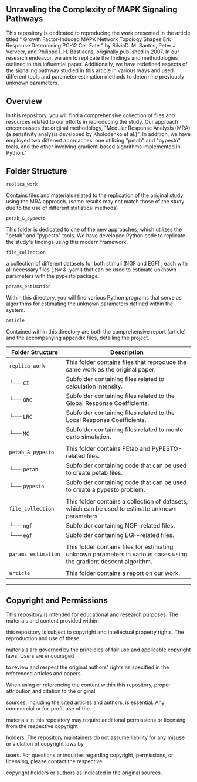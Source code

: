 ﻿Unraveling the Complexity of MAPK Signaling Pathways
------------------------------------------------

This repository  is dedicated to  reproducing the work   presented  in the article titled  " Growth Factor-Induced MAPK  Network Topology  Shapes Erk Response
Determining     PC-12  Cell     Fate " by SilviaD. M. Santos, Peter J. Verveer, and 
Philippe I. H. Bastiaens, originally published in 2007. In our research endeavor,
we aim to replicate the findings and  methodologies outlined in this influential
paper.   Additionally,   we  have  redefined  aspects  of the  signaling  pathway 
studied in this article in various ways and used different tools and  parameter 
estimation methods to determine previously unknown parameters.


Overview
-----------------------------------------------

In this repository, you will find a comprehensive collection of files and resources
related  to our efforts  in reproducing  the study.  Our approach encompasses the 
original methodology,  "Modular Response Analysis (MRA)(a sensitivity analysis 
developed by  Kholodenko et al.)".   In addition, we have employed two different
approaches: one utilizing  "petab"  and  "pypesto"  tools, and the other involving 
gradient-based algorithms implemented in Python."


Folder Structure
------------------------------------------------

`replica_work` 

Contains files and materials related to the replication of the original study using 
the MRA  approach.  (some results may not match those of the study  due to the 
use of different statistical methods)


`petab_&_pypesto` 

This folder is dedicated to one of the new approaches, which utilizes the "petab"
and "pypesto" tools.  We have  developed  Python  code to  replicate the study's 
findings using this modern framework.


`file_collection` 

a collection  of different datasets for  both stimuli (NGF and EGF) ,  each  with all 
necessary files (.tsv & .yaml) that can be used to estimate unknown parameters
with the pypesto package.


`params_estimation` 

Within  this directory,   you  will find  various  Python  programs  that  serve as
algorithms for estimating the unknown parameters defined within the system.


`article` 

Contained within this directory are both the comprehensive report (article) and the accompanying appendix files, detailing the project.


| Folder Structure    | Description                                                                                                         |
|---------------------|---------------------------------------------------------------------------------------------------------------------|
| `replica_work`      | This folder contains files that reproduce the same work as the original paper.                                      |
| └── `CI`            | Subfolder containing files related to calculation intensity.                                                        |
| └── `GRC`           | Subfolder containing files related to the Global Response Coefficients.                                             |
| └── `LRC`           | Subfolder containing files related to the Local Response Coefficients.                                              |
| └── `MC`            | Subfolder containing files related to monte carlo simulation.                                                       |
|                     |                                                                                                                     |
| `petab_&_pypesto`   | This folder contains PEtab and PyPESTO-related files.                                                               |
| └── `petab`         | Subfolder containing code that can be used to create petab files.                                                   |
| └──  `pypesto`      | Subfolder containing code that can be used to create a pypesto problem.                                             |
|                     |                                                                                                                     |
| `file_collection`   | This folder contains a collection of datasets, which can be used to estimate unknown parameters                     |
| └── `ngf`           | Subfolder containing NGF-related files.                                                                             |
| └── `egf`           | Subfolder containing EGF-related files.                                                                             |
|                     |                                                                                                                     |
| `params_estimation` | This folder contains files for estimating unknown parameters in various cases using the gradient descent algorithm. |
|                     |                                                                                                                     |
| `article`           | This folder contains a report on our work.                                                                          |
----------------------------------------------------------------------------------------------------------------------------------------------

## Copyright and Permissions

This repository is intended for educational and research purposes. The materials and content provided within 

this  repository  is subject to  copyright and intellectual property rights. The  reproduction  and use  of these 

materials  are governed  by the principles  of fair use  and  applicable  copyright laws.  Users are encouraged 

to  review  and  respect the original  authors' rights  as   specified   in the   referenced   articles   and   papers. 

When   using or referencing the   content within this repository,  proper attribution and citation to the original

sources,    including   the cited articles and authors,   is essential.    Any commercial   or for-profit   use of the 

materials   in this repository   may require additional   permissions or licensing from the respective copyright

holders. The repository   maintainers do not assume liability  for any misuse or violation of copyright laws by

users. For questions or inquiries regarding copyright, permissions, or licensing, please contact the respective

copyright holders or authors as indicated in the original sources.



